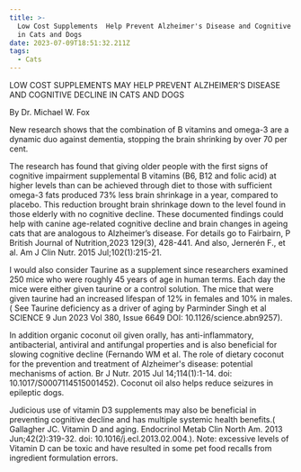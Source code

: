 ```yaml
---
title: >-
  Low Cost Supplements  Help Prevent Alzheimer's Disease and Cognitive Decline
  in Cats and Dogs
date: 2023-07-09T18:51:32.211Z
tags:
  - Cats
---
```


LOW COST SUPPLEMENTS MAY HELP PREVENT ALZHEIMER’S DISEASE AND COGNITIVE DECLINE IN CATS AND DOGS

By Dr. Michael W. Fox

New research shows that the combination of B vitamins and omega-3 are a dynamic duo against dementia, stopping the brain shrinking by over 70 per cent.

The research has found that giving older people with the first signs of cognitive impairment supplemental B vitamins (B6, B12 and folic acid) at higher levels than can be achieved through diet to those with sufficient omega-3 fats produced 73% less brain shrinkage in a year, compared to placebo. This reduction brought brain shrinkage down to the level found in those elderly with no cognitive decline.
 These documented findings could help with canine age-related cognitive decline and brain changes in ageing cats that are analogous to Alzheimer’s disease. For details go to Fairbairn, P British Journal of Nutrition,2023 129(3), 428-441.
And also, Jernerén F., et al. Am J Clin Nutr. 2015 Jul;102(1):215-21.

I would also consider Taurine as a supplement since researchers examined 250 mice who were roughly 45 years of age in human terms. Each day the mice were either given taurine or a control solution. The mice that were given taurine had an increased lifespan of 12% in females and 10% in males. ( See Taurine deficiency as a driver of aging by Parminder Singh et al SCIENCE 9 Jun 2023 Vol 380, Issue 6649 DOI: 10.1126/science.abn9257).

In addition organic coconut oil given orally, has anti-inflammatory, antibacterial, antiviral and antifungal properties and is also beneficial for slowing cognitive decline (Fernando WM et al. The role of dietary coconut for the prevention and treatment of Alzheimer's disease: potential mechanisms of action. Br J Nutr. 2015 Jul 14;114(1):1-14. doi: 10.1017/S0007114515001452). Coconut oil also helps reduce seizures in epileptic dogs.


Judicious use of vitamin D3 supplements may also be beneficial in preventing cognitive decline and has multiple systemic health benefits.( Gallagher JC. Vitamin D and aging. Endocrinol Metab Clin North Am. 2013 Jun;42(2):319-32. doi: 10.1016/j.ecl.2013.02.004.). Note: excessive levels of Vitamin D can be toxic and have resulted in some pet food recalls from ingredient formulation errors.
